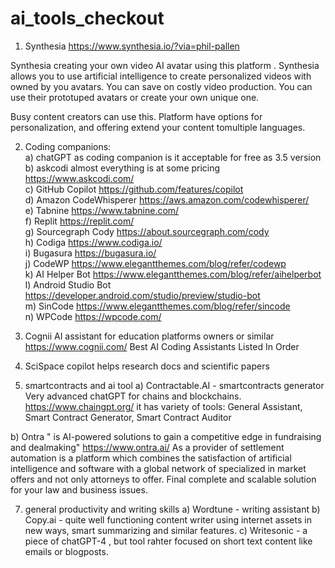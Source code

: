 # ai_tools_checkout

1) Synthesia 
https://www.synthesia.io/?via=phil-pallen

Synthesia creating your own video AI avatar using this platform . 
Synthesia allows you to use artificial intelligence to create personalized videos with owned by you avatars. You can save on costly video production. 
You can use their prototuped avatars or create your own unique one.

Busy content creators can use this. Platform  have options for personalization, and offering extend your content tomultiple languages. 

2) Coding companions:
 <br>  a) chatGPT
   as coding companion is it acceptable for free as 3.5 version
   <br>  b) askcodi
   almost everything is at some pricing
   https://www.askcodi.com/
   <br>  c) GitHub Copilot
   https://github.com/features/copilot
   <br>  d) Amazon CodeWhisperer
   https://aws.amazon.com/codewhisperer/
   <br>  e) Tabnine
   https://www.tabnine.com/
   <br>  f) Replit
   https://replit.com/
   <br>  g) Sourcegraph Cody
   https://about.sourcegraph.com/cody
   <br>  h) Codiga
   https://www.codiga.io/
   <br>  i) Bugasura
   https://bugasura.io/
   <br>  j) CodeWP
   https://www.elegantthemes.com/blog/refer/codewp
    <br> k) AI Helper Bot
   https://www.elegantthemes.com/blog/refer/aihelperbot
    <br> l) Android Studio Bot
   https://developer.android.com/studio/preview/studio-bot
   <br>  m) SinCode
   https://www.elegantthemes.com/blog/refer/sincode
   <br>  n) WPCode
   https://wpcode.com/
   
4) Cognii
   AI assistant for education platforms owners or similar
   https://www.cognii.com/
   Best AI Coding Assistants Listed In Order
5) SciSpace copilot
   helps research docs and scientific papers
6) smartcontracts and ai tool
a)   Contractable.AI  - smartcontracts generator
   Very advanced chatGPT for chains and blockchains.
   https://www.chaingpt.org/ 
   it has variety of tools: General Assistant, Smart Contract Generator, Smart Contract Auditor

b) Ontra " is AI-powered solutions
to gain a competitive edge in fundraising and dealmaking"
https://www.ontra.ai/
As a provider of settlement automation is a platform which combines the satisfaction of artificial intelligence and software with a global network of specialized in market offers and not only attorneys to offer. Final complete and scalable solution for your law and business issues.

7) general productivity and writing skills
a) Wordtune - writing assistant
b) Copy.ai - quite well functioning content writer using internet assets in new ways, smart summarizing and similar features.
c) Writesonic - a piece of chatGPT-4 , but tool rahter focused on short text content like emails or blogposts.

